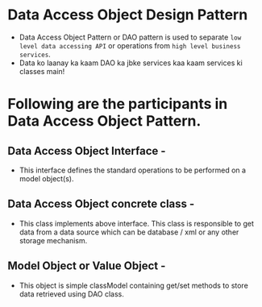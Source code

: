 # Data Access Object Design Pattern

- Data Access Object Pattern or DAO pattern is used to separate `low level data accessing API` or operations from `high level business services`.
- Data ko laanay ka kaam DAO ka jbke services kaa kaam services ki classes main!

# Following are the participants in Data Access Object Pattern.

## Data Access Object Interface -

- This interface defines the standard operations to be performed on a model object(s).

## Data Access Object concrete class -

- This class implements above interface. This class is responsible to get data from a data source which can be database / xml or any other storage mechanism.

## Model Object or Value Object -

- This object is simple classModel containing get/set methods to store data retrieved using DAO class.
